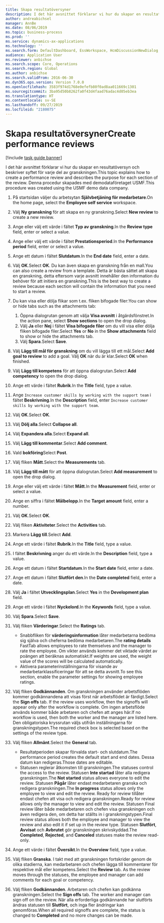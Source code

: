 ```yaml
---
title: Skapa resultatöversyner
description: I det här avsnittet förklarar vi hur du skapar en resultatöversyn och beskriver syftet för varje del av granskningen.
author: andreabichsel
manager: AnnBe
ms.date: 08/06/2019
ms.topic: business-process
ms.prod: ''
ms.service: dynamics-ax-applications
ms.technology: ''
ms.search.form: DefaultDashboard, EssWorkspace, HcmDiscussionNewDialog, HcmDiscussion, HcmDiscussionChangeSettings, HcmDiscussionAddGoalDialog, HcmTopicCreate, HcmMeasurementDetailDialog, HcmPerfJournalAdd
audience: Application User
ms.reviewer: anbichse
ms.search.scope: Core, Operations
ms.search.region: Global
ms.author: anbichse
ms.search.validFrom: 2016-06-30
ms.dyn365.ops.version: Version 7.0.0
ms.openlocfilehash: 3583f974d1768e0efefb80f0ad8aa011669c1301
ms.sourcegitcommit: 3ba95d50b8262fa0f43d4faad76adac4d05eb3ea
ms.translationtype: HT
ms.contentlocale: sv-SE
ms.lasthandoff: 09/27/2019
ms.locfileid: "2180075"
---
```

# <a name="create-performance-reviews"></a><span data-ttu-id="65dd7-103">Skapa resultatöversyner</span><span class="sxs-lookup"><span data-stu-id="65dd7-103">Create performance reviews</span></span>

[!include [task guide banner](../../includes/task-guide-banner.md)]

<span data-ttu-id="65dd7-104">I det här avsnittet förklarar vi hur du skapar en resultatöversyn och beskriver syftet för varje del av granskningen.</span><span class="sxs-lookup"><span data-stu-id="65dd7-104">This topic explains how to create a performance review and describes the purpose for each section of the review.</span></span> <span data-ttu-id="65dd7-105">Denna procedur skapades med demodataföretaget USMF.</span><span class="sxs-lookup"><span data-stu-id="65dd7-105">This procedure was created using the USMF demo data company.</span></span>

1. <span data-ttu-id="65dd7-106">På startsidan väljer du arbetsytan **Självbetjäning för medarbetare**.</span><span class="sxs-lookup"><span data-stu-id="65dd7-106">On the home page, select the **Employee self service** workspace.</span></span>
2. <span data-ttu-id="65dd7-107">Välj **Ny granskning** för att skapa en ny granskning.</span><span class="sxs-lookup"><span data-stu-id="65dd7-107">Select **New review** to create a new review.</span></span>
3. <span data-ttu-id="65dd7-108">Ange eller välj ett värde i fältet **Typ av granskning**.</span><span class="sxs-lookup"><span data-stu-id="65dd7-108">In the **Review type** field, enter or select a value.</span></span>
4. <span data-ttu-id="65dd7-109">Ange eller välj ett värde i fältet **Prestationsperiod**.</span><span class="sxs-lookup"><span data-stu-id="65dd7-109">In the **Performance period** field, enter or select a value.</span></span>
5. <span data-ttu-id="65dd7-110">Ange ett datum i fältet **Slutdatum**.</span><span class="sxs-lookup"><span data-stu-id="65dd7-110">In the **End date** field, enter a date.</span></span>
6. <span data-ttu-id="65dd7-111">Välj **OK**.</span><span class="sxs-lookup"><span data-stu-id="65dd7-111">Select **OK**.</span></span> <span data-ttu-id="65dd7-112">Du kan även skapa en granskning från en mall.</span><span class="sxs-lookup"><span data-stu-id="65dd7-112">You can also create a review from a template.</span></span> <span data-ttu-id="65dd7-113">Detta är bästa sättet att skapa en granskning, detta eftersom varje avsnitt innehåller den information du behöver för att initiera en granskning.</span><span class="sxs-lookup"><span data-stu-id="65dd7-113">This is the best way to create a review because each section will contain the information that you need to start a review.</span></span>  
7. <span data-ttu-id="65dd7-114">Du kan visa eller dölja flikar som t.ex. fliken bifogade filer:</span><span class="sxs-lookup"><span data-stu-id="65dd7-114">You can show or hide tabs such as the attachments tab:</span></span>

    1. <span data-ttu-id="65dd7-115">Öppna dialogrutan genom att välja **Visa avsnitt** i åtgärdsfönstret.</span><span class="sxs-lookup"><span data-stu-id="65dd7-115">In the action pane, select **Show sections** to open the drop dialog.</span></span>
    1. <span data-ttu-id="65dd7-116">Välj **Ja** eller **Nej** i fältet **Visa bifogade filer** om du vill visa eller dölja fliken bifogade filer.</span><span class="sxs-lookup"><span data-stu-id="65dd7-116">Select **Yes** or **No** in the **Show attachments** field to show or hide the attachments tab.</span></span>
    1. <span data-ttu-id="65dd7-117">Välj **Spara**.</span><span class="sxs-lookup"><span data-stu-id="65dd7-117">Select **Save**.</span></span>

8. <span data-ttu-id="65dd7-118">Välj **Lägg till mål för granskning** om du vill lägga till ett mål.</span><span class="sxs-lookup"><span data-stu-id="65dd7-118">Select **Add goal to review** to add a goal.</span></span> <span data-ttu-id="65dd7-119">Välj **OK** när du är klar.</span><span class="sxs-lookup"><span data-stu-id="65dd7-119">Select **OK** when finished.</span></span>
9. <span data-ttu-id="65dd7-120">Välj **Lägg till kompetens** för att öppna dialogrutan.</span><span class="sxs-lookup"><span data-stu-id="65dd7-120">Select **Add competency** to open the drop dialog.</span></span>
10. <span data-ttu-id="65dd7-121">Ange ett värde i fältet **Rubrik**.</span><span class="sxs-lookup"><span data-stu-id="65dd7-121">In the **Title** field, type a value.</span></span>
11. <span data-ttu-id="65dd7-122">Ange `Increase customer skills by working with the support team` i fältet **Beskrivning**.</span><span class="sxs-lookup"><span data-stu-id="65dd7-122">In the **Description** field, enter `Increase customer skills by working with the support team`.</span></span>
12. <span data-ttu-id="65dd7-123">Välj **OK**.</span><span class="sxs-lookup"><span data-stu-id="65dd7-123">Select **OK**.</span></span>
13. <span data-ttu-id="65dd7-124">Välj **Dölj alla**.</span><span class="sxs-lookup"><span data-stu-id="65dd7-124">Select **Collapse all**.</span></span>
14. <span data-ttu-id="65dd7-125">Välj **Expandera alla**.</span><span class="sxs-lookup"><span data-stu-id="65dd7-125">Select **Expand all**.</span></span>
15. <span data-ttu-id="65dd7-126">Välj **Lägg till kommentar**.</span><span class="sxs-lookup"><span data-stu-id="65dd7-126">Select **Add comment**.</span></span>
16. <span data-ttu-id="65dd7-127">Vald **bokföring**</span><span class="sxs-lookup"><span data-stu-id="65dd7-127">Select **Post**.</span></span>
17. <span data-ttu-id="65dd7-128">Välj fliken **Mått**.</span><span class="sxs-lookup"><span data-stu-id="65dd7-128">Select the **Measurements** tab.</span></span>
18. <span data-ttu-id="65dd7-129">Välj **Lägg till mått** för att öppna dialogrutan.</span><span class="sxs-lookup"><span data-stu-id="65dd7-129">Select **Add measurement** to open the drop dialog.</span></span>
19. <span data-ttu-id="65dd7-130">Ange eller välj ett värde i fältet **Mått**.</span><span class="sxs-lookup"><span data-stu-id="65dd7-130">In the **Measurement** field, enter or select a value.</span></span>
26. <span data-ttu-id="65dd7-131">Ange en siffra i fältet **Målbelopp**.</span><span class="sxs-lookup"><span data-stu-id="65dd7-131">In the **Target amount** field, enter a number.</span></span>
20. <span data-ttu-id="65dd7-132">Välj **OK**.</span><span class="sxs-lookup"><span data-stu-id="65dd7-132">Select **OK**.</span></span>
21. <span data-ttu-id="65dd7-133">Välj fliken **Aktiviteter**.</span><span class="sxs-lookup"><span data-stu-id="65dd7-133">Select the **Activities** tab.</span></span>
22. <span data-ttu-id="65dd7-134">Markera **Lägg till**.</span><span class="sxs-lookup"><span data-stu-id="65dd7-134">Select **Add**.</span></span>
23. <span data-ttu-id="65dd7-135">Ange ett värde i fältet **Rubrik**.</span><span class="sxs-lookup"><span data-stu-id="65dd7-135">In the **Title** field, type a value.</span></span>
24. <span data-ttu-id="65dd7-136">I fältet **Beskrivning** anger du ett värde.</span><span class="sxs-lookup"><span data-stu-id="65dd7-136">In the **Description** field, type a value.</span></span>
25. <span data-ttu-id="65dd7-137">Ange ett datum i fältet **Startdatum**.</span><span class="sxs-lookup"><span data-stu-id="65dd7-137">In the **Start date** field, enter a date.</span></span>
26. <span data-ttu-id="65dd7-138">Ange ett datum i fältet **Slutfört den**.</span><span class="sxs-lookup"><span data-stu-id="65dd7-138">In the **Date completed** field, enter a date.</span></span>
27. <span data-ttu-id="65dd7-139">Välj **Ja** i fältet **Utvecklingsplan**.</span><span class="sxs-lookup"><span data-stu-id="65dd7-139">Select **Yes** in the **Development plan** field.</span></span>
28. <span data-ttu-id="65dd7-140">Ange ett värde i fältet **Nyckelord**.</span><span class="sxs-lookup"><span data-stu-id="65dd7-140">In the **Keywords** field, type a value.</span></span>
29. <span data-ttu-id="65dd7-141">Välj **Spara**.</span><span class="sxs-lookup"><span data-stu-id="65dd7-141">Select **Save**.</span></span>
30. <span data-ttu-id="65dd7-142">Välj fliken **Värderingar**.</span><span class="sxs-lookup"><span data-stu-id="65dd7-142">Select the **Ratings** tab.</span></span>  

    - <span data-ttu-id="65dd7-143">Snabbfliken för **värderingsinformation** låter medarbetarna bedöma sig själva och cheferna bedöma medarbetaren.</span><span class="sxs-lookup"><span data-stu-id="65dd7-143">The **rating details** FastTab allows employees to rate themselves and the manager to rate the employee.</span></span> <span data-ttu-id="65dd7-144">Om vikter används kommer det viktade värdet av poängen att beräknas automatiskt.</span><span class="sxs-lookup"><span data-stu-id="65dd7-144">If weights are used, the weight value of the scores will be calculated automatically.</span></span>  
    - <span data-ttu-id="65dd7-145">Aktivera parameterinställningarna för visande av medarbetarklassificeringar för att se detta avsnitt.</span><span class="sxs-lookup"><span data-stu-id="65dd7-145">To see this section, enable the parameter settings for showing employee ratings.</span></span>  

31. <span data-ttu-id="65dd7-146">Välj fliken **Godkännanden**. Om granskningen använder arbetsflöden kommer godkännandena att visas först när arbetsflödet är färdigt.</span><span class="sxs-lookup"><span data-stu-id="65dd7-146">Select the **Sign offs** tab. If the review uses workflow, then the signoffs will appear only after the workflow is complete.</span></span> <span data-ttu-id="65dd7-147">Om ingen arbetsflöde används kommer både arbetaren och chefen att anges här.</span><span class="sxs-lookup"><span data-stu-id="65dd7-147">If no workflow is used, then both the worker and the manager are listed here.</span></span> <span data-ttu-id="65dd7-148">Den obligatoriska kryssrutan väljs utifrån inställningarna för granskningstypen.</span><span class="sxs-lookup"><span data-stu-id="65dd7-148">The required check box is selected based on the settings of the review type.</span></span>  
32. <span data-ttu-id="65dd7-149">Välj fliken **Allmänt**.</span><span class="sxs-lookup"><span data-stu-id="65dd7-149">Select the **General** tab.</span></span>

    - <span data-ttu-id="65dd7-150">Resultatperioden skapar förvalda start- och slutdatum.</span><span class="sxs-lookup"><span data-stu-id="65dd7-150">The performance period creates the default start and end dates.</span></span> <span data-ttu-id="65dd7-151">Dessa datum kan redigeras.</span><span class="sxs-lookup"><span data-stu-id="65dd7-151">Those dates are editable.</span></span>  
    - <span data-ttu-id="65dd7-152">Statusen reglerar åtkomsten till granskningen.</span><span class="sxs-lookup"><span data-stu-id="65dd7-152">The statuses control the access to the review.</span></span> <span data-ttu-id="65dd7-153">Statusen **Inte startad** låter alla redigera granskningen.</span><span class="sxs-lookup"><span data-stu-id="65dd7-153">The **Not started** status allows everyone to edit the review.</span></span> <span data-ttu-id="65dd7-154">Statusen **Pågår** låter endast medarbetaren granska och redigera granskningen.</span><span class="sxs-lookup"><span data-stu-id="65dd7-154">The **In progress** status allows only the employee to view and edit the review.</span></span> <span data-ttu-id="65dd7-155">Ready for review tillåter endast chefen att visa och redigera granskningen.</span><span class="sxs-lookup"><span data-stu-id="65dd7-155">Ready for review allows only the manager to view and edit the review.</span></span> <span data-ttu-id="65dd7-156">Statusen Final review låter både medarbetaren och chefen visa granskningen och även redigera den, om detta har ställts in i granskningstypen.</span><span class="sxs-lookup"><span data-stu-id="65dd7-156">Final review status allows both the employee and manager to view the review and also edit it if set up in the review type.</span></span> <span data-ttu-id="65dd7-157">Statusen **Slutfört**, **Avvisat** och **Avbrutet** gör granskningen skrivskyddad.</span><span class="sxs-lookup"><span data-stu-id="65dd7-157">The **Completed**, **Rejected**, and **Canceled** statuses make the review read-only.</span></span>  

33. <span data-ttu-id="65dd7-158">Ange ett värde i fältet **Översikt**.</span><span class="sxs-lookup"><span data-stu-id="65dd7-158">In the **Overview** field, type a value.</span></span>
34. <span data-ttu-id="65dd7-159">Välj fliken **Granska**. I takt med att granskningen fortskrider genom de olika stadierna, kan medarbetaren och chefen lägga till kommentarer för respektive mål eller kompetens.</span><span class="sxs-lookup"><span data-stu-id="65dd7-159">Select the **Review** tab. As the review moves through the statuses, the employee and manager can add comments for each goal or competency.</span></span>  
35. <span data-ttu-id="65dd7-160">Välj fliken **Godkännanden**. Arbetaren och chefen kan godkänna granskningen.</span><span class="sxs-lookup"><span data-stu-id="65dd7-160">Select the **Sign offs** tab. The worker and manager can sign off on the review.</span></span> <span data-ttu-id="65dd7-161">När alla erforderliga godkännande har slutförts ändras statusen till **Slutfört**, och inga fler ändringar kan genomföras.</span><span class="sxs-lookup"><span data-stu-id="65dd7-161">When all required signoffs are complete, the status is changed to **Completed** and no more changes can be made.</span></span>  

